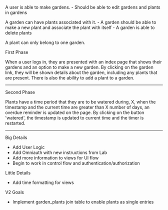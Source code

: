 A user is able to make gardens.
	-	Should be able to edit gardens and plants in gardens

A garden can have plants associated with it.
	-	A garden should be able to make a new plant and associate the plant with itself
	-	A garden is able to delete plants 

A plant can only belong to one garden.

First Phase

When a user logs in, they are presented with an index page that shows their gardens and an option to make a new garden. By clicking on the garden link, they will be shown details about the garden, including any plants that are present. There is also the ability to add a plant to a garden.

---

Second Phase

Plants have a time period that they are to be watered during, X, when the timestamp and the current time are greater than X number of days, an overdue reminder is updated on the page. By clicking on the button 'watered', the timestamp is updated to current time and the timer is restarted.

---
Big Details

- Add User Logic
- Add Omniauth with new instructions from Lab
- Add more information to views for UI flow
- Begin to work in control flow and authentication/authorization

Little Details

- Add time formatting for views

V2 Goals

- Implement garden_plants join table to enable plants as single entries